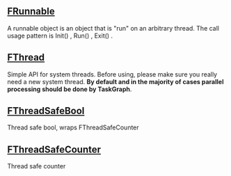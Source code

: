 
## [FRunnable](https://docs.unrealengine.com/en-US/API/Runtime/Core/HAL/FRunnable/index.html)

A runnable object is an object that is "run" on an arbitrary thread. The call usage pattern is Init() , Run() , Exit() .

## [FThread](https://docs.unrealengine.com/en-US/API/Runtime/Core/HAL/FThread/index.html)

Simple API for system threads. Before using, please make sure you really need a new system thread. **By default and in the majority of cases parallel processing should be done by TaskGraph**.

## [FThreadSafeBool](https://docs.unrealengine.com/en-US/API/Runtime/Core/HAL/FThreadSafeBool/index.html)

Thread safe bool, wraps FThreadSafeCounter

## [FThreadSafeCounter](https://docs.unrealengine.com/en-US/API/Runtime/Core/HAL/FThreadSafeCounter/index.html)

Thread safe counter
